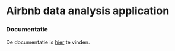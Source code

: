 # Airbnb data analysis application

### Documentatie
De documentatie is [hier](https://aaron5670.github.io/Airbnb-data-analysis-application/) te vinden.
